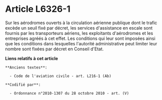 # Article L6326-1

Sur les aérodromes ouverts à la circulation aérienne publique dont le trafic excède un seuil fixé par décret, les services
d'assistance en escale sont fournis par les transporteurs aériens, les exploitants d'aérodromes et les entreprises agréés à
cet effet. Les conditions qui leur sont imposées ainsi que les conditions dans lesquelles l'autorité administrative peut
limiter leur nombre sont fixées par décret en Conseil d'Etat.

**Liens relatifs à cet article**

	**Anciens textes**:

	  - Code de l'aviation civile - art. L216-1 (Ab)

	**Codifié par**:

	  - Ordonnance n°2010-1307 du 28 octobre 2010 - art. (V)
